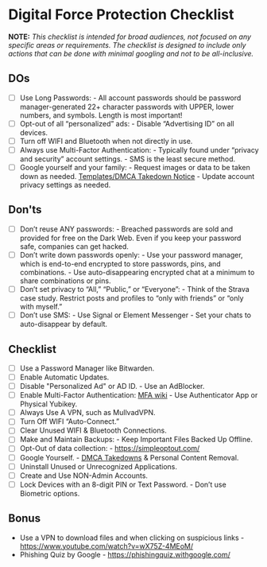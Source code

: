# Digital Force Protection Checklist
**NOTE:** _This checklist is intended for broad audiences, not focused on any specific areas or requirements. The checklist is designed to include only actions that can be done with minimal googling and not to be all-inclusive._ 

## DOs

- [ ] Use Long Passwords:
      - All account passwords should be password manager-generated 22+ character passwords with UPPER, lower numbers, and symbols.
      Length is most important!
- [ ] Opt-out of all “personalized” ads:
      - Disable “Advertising ID” on all devices.
- [ ] Turn off WIFI and Bluetooth when not directly in use.
- [ ] Always use Multi-Factor Authentication:
      - Typically found under “privacy and security” account settings.
      - SMS is the least secure method.
- [ ] Google yourself and your family:
      - Request images or data to be taken down as needed. [Templates/DMCA Takedown Notice](https://github.com/irregularchat/public-resources/blob/main/Templates/DMCA%20Takedown%20Notice.md)
      - Update account privacy settings as needed.

## Don'ts

- [ ] Don’t reuse ANY passwords:
      - Breached passwords are sold and provided for free on the Dark Web. Even if you keep your password safe, companies can get hacked.
- [ ] Don’t write down passwords openly:
      - Use your password manager, which is end-to-end encrypted to store passwords, pins, and combinations.
      - Use auto-disappearing encrypted chat at a minimum to share combinations or pins.
- [ ] Don’t set privacy to “All,” “Public,” or “Everyone”:
      - Think of the Strava case study. Restrict posts and profiles to “only with friends” or “only with myself.”
- [ ] Don’t use SMS:
      - Use Signal or Element Messenger
      - Set your chats to auto-disappear by default.

## Checklist

- [ ] Use a Password Manager like Bitwarden.
- [ ] Enable Automatic Updates.
- [ ] Disable "Personalized Ad" or AD ID.
      - Use an AdBlocker.
- [ ] Enable Multi-Factor Authentication: [MFA  wiki](https://wiki.irregularchat.com/en/resources/guides/dfp-guide/mfa-guide)
      - Use Authenticator App or Physical Yubikey.
- [ ] Always Use A VPN, such as MullvadVPN.
- [ ] Turn Off WIFI “Auto-Connect.”
- [ ] Clear Unused WIFI & Bluetooth Connections.
- [ ] Make and Maintain Backups:
      - Keep Important Files Backed Up Offline.
- [ ] Opt-Out of data collection:
      - https://simpleoptout.com/
- [ ] Google Yourself.
      - [DMCA Takedowns](https://github.com/irregularchat/public-resources/blob/main/Templates/DMCA%20Takedown%20Notice.md) & Personal Content Removal.
- [ ] Uninstall Unused or Unrecognized Applications.
- [ ] Create and Use NON-Admin Accounts.
- [ ] Lock Devices with an 8-digit PIN or Text Password.
      - Don’t use Biometric options.

## Bonus
- Use a VPN to download files and when clicking on suspicious links - https://www.youtube.com/watch?v=wX75Z-4MEoM/
- Phishing Quiz by Google - https://phishingquiz.withgoogle.com/
